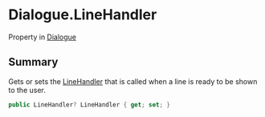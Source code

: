# Dialogue.LineHandler

Property in [Dialogue](/docs/api/csharp/yarn.dialogue.md)

## Summary


Gets or sets the  <a href="yarn.linehandler.md">LineHandler</a>  that is called when
a line is ready to be shown to the user.


```csharp
public LineHandler? LineHandler { get; set; }
```

